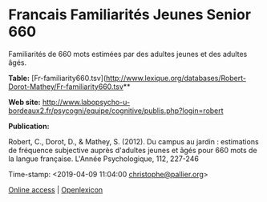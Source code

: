 # Francais Familiarités Jeunes Senior 660

Familiarités de 660 mots estimées par des adultes jeunes et des adultes âgés.

**Table:** [Fr-familiarity660.tsv](http://www.lexique.org/databases/Robert-Dorot-Mathey/Fr-familiarity660.tsv**

**Web site:**  <http://www.labopsycho-u-bordeaux2.fr/psycogni/equipe/cognitive/publis.php?login=robert>

**Publication:**

Robert, C., Dorot, D., & Mathey, S. (2012). Du campus au jardin : estimations de fréquence subjective auprès d'adultes jeunes et âgés pour 660 mots de la langue française. L'Année Psychologique, 112, 227-246

Time-stamp: <2019-04-09 11:04:00 christophe@pallier.org>

[Online access](http://www.lexique.org/shiny/openlexique) | [Openlexicon](http://chrplr.github.io/openlexicon)
